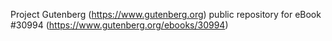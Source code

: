 Project Gutenberg (https://www.gutenberg.org) public repository for eBook #30994 (https://www.gutenberg.org/ebooks/30994)
